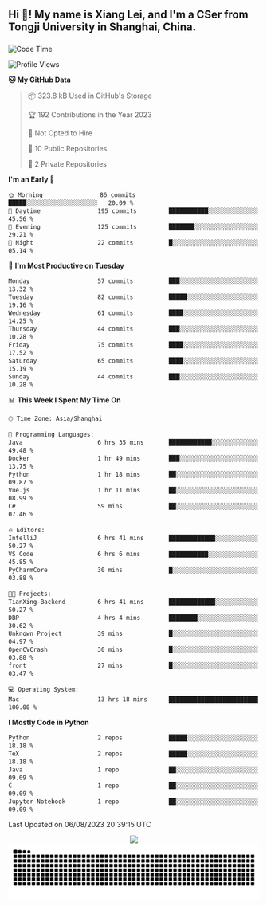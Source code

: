 <h2 align="left">Hi 👋! My name is Xiang Lei, and I'm a CSer from Tongji University in Shanghai, China.</h2>

###

<!--START_SECTION:waka-->
![Code Time](http://img.shields.io/badge/Code%20Time-101%20hrs%2011%20mins-blue)

![Profile Views](http://img.shields.io/badge/Profile%20Views-131-blue)

**🐱 My GitHub Data** 

> 📦 323.8 kB Used in GitHub's Storage 
 > 
> 🏆 192 Contributions in the Year 2023
 > 
> 🚫 Not Opted to Hire
 > 
> 📜 10 Public Repositories 
 > 
> 🔑 2 Private Repositories 
 > 
**I'm an Early 🐤** 

```text
🌞 Morning                86 commits          █████░░░░░░░░░░░░░░░░░░░░   20.09 % 
🌆 Daytime                195 commits         ███████████░░░░░░░░░░░░░░   45.56 % 
🌃 Evening                125 commits         ███████░░░░░░░░░░░░░░░░░░   29.21 % 
🌙 Night                  22 commits          █░░░░░░░░░░░░░░░░░░░░░░░░   05.14 % 
```
📅 **I'm Most Productive on Tuesday** 

```text
Monday                   57 commits          ███░░░░░░░░░░░░░░░░░░░░░░   13.32 % 
Tuesday                  82 commits          █████░░░░░░░░░░░░░░░░░░░░   19.16 % 
Wednesday                61 commits          ████░░░░░░░░░░░░░░░░░░░░░   14.25 % 
Thursday                 44 commits          ███░░░░░░░░░░░░░░░░░░░░░░   10.28 % 
Friday                   75 commits          ████░░░░░░░░░░░░░░░░░░░░░   17.52 % 
Saturday                 65 commits          ████░░░░░░░░░░░░░░░░░░░░░   15.19 % 
Sunday                   44 commits          ███░░░░░░░░░░░░░░░░░░░░░░   10.28 % 
```


📊 **This Week I Spent My Time On** 

```text
🕑︎ Time Zone: Asia/Shanghai

💬 Programming Languages: 
Java                     6 hrs 35 mins       ████████████░░░░░░░░░░░░░   49.48 % 
Docker                   1 hr 49 mins        ███░░░░░░░░░░░░░░░░░░░░░░   13.75 % 
Python                   1 hr 18 mins        ██░░░░░░░░░░░░░░░░░░░░░░░   09.87 % 
Vue.js                   1 hr 11 mins        ██░░░░░░░░░░░░░░░░░░░░░░░   08.99 % 
C#                       59 mins             ██░░░░░░░░░░░░░░░░░░░░░░░   07.46 % 

🔥 Editors: 
IntelliJ                 6 hrs 41 mins       █████████████░░░░░░░░░░░░   50.27 % 
VS Code                  6 hrs 6 mins        ███████████░░░░░░░░░░░░░░   45.85 % 
PyCharmCore              30 mins             █░░░░░░░░░░░░░░░░░░░░░░░░   03.88 % 

🐱‍💻 Projects: 
TianXing-Backend         6 hrs 41 mins       █████████████░░░░░░░░░░░░   50.27 % 
DBP                      4 hrs 4 mins        ████████░░░░░░░░░░░░░░░░░   30.62 % 
Unknown Project          39 mins             █░░░░░░░░░░░░░░░░░░░░░░░░   04.97 % 
OpenCVCrash              30 mins             █░░░░░░░░░░░░░░░░░░░░░░░░   03.88 % 
front                    27 mins             █░░░░░░░░░░░░░░░░░░░░░░░░   03.47 % 

💻 Operating System: 
Mac                      13 hrs 18 mins      █████████████████████████   100.00 % 
```

**I Mostly Code in Python** 

```text
Python                   2 repos             █████░░░░░░░░░░░░░░░░░░░░   18.18 % 
TeX                      2 repos             █████░░░░░░░░░░░░░░░░░░░░   18.18 % 
Java                     1 repo              ██░░░░░░░░░░░░░░░░░░░░░░░   09.09 % 
C                        1 repo              ██░░░░░░░░░░░░░░░░░░░░░░░   09.09 % 
Jupyter Notebook         1 repo              ██░░░░░░░░░░░░░░░░░░░░░░░   09.09 % 
```




 Last Updated on 06/08/2023 20:39:15 UTC
<!--END_SECTION:waka-->

<div align="center">
  <img src="https://github-readme-stats.vercel.app/api?username=Lei00764&show_icons=true&theme=radical" />
 </div>

 <div align="center">

<picture>
  <source media="(prefers-color-scheme: dark)" srcset="https://raw.githubusercontent.com/Lei00764/Lei00764/output/github-contribution-grid-snake-dark.svg">
  <source media="(prefers-color-scheme: light)" srcset="https://raw.githubusercontent.com/Lei00764/Lei00764/output/github-contribution-grid-snake.svg">
  <img alt="github contribution grid snake animation" src="https://raw.githubusercontent.com/Lei00764/Lei00764/output/github-contribution-grid-snake.svg">
</picture>

</div>




